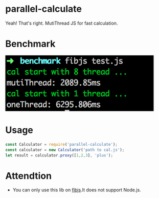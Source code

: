 # parallel-calculate
 Yeah! That's right. MutiThread JS for fast calculation.

# Benchmark
![](./benchmark/imgs/bench.png)

# Usage
```js
const Calculator = require('parallel-calculate');
const calculator = new Calculator('path to cal.js');
let result = calculator.proxy([1,2,3], 'plus');
```

# Attendtion
- You can only use this lib on [fibjs](https://github.com/xicilion/fibjs).It does not support Node.js.
